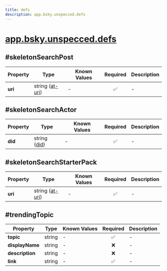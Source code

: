 ```yaml
---
title: defs
description: app.bsky.unspecced.defs
---
```


# [app.bsky.unspecced.defs](https://github.com/myConsciousness/atproto.dart/blob/main/lexicons/app/bsky/unspecced/defs.json)

## #skeletonSearchPost

| Property | Type | Known Values | Required | Description |
| --- | --- | --- | :---: | --- |
| **uri** | string ([at-uri](https://atproto.com/specs/at-uri-scheme)) | - | ✅ | - |

## #skeletonSearchActor

| Property | Type | Known Values | Required | Description |
| --- | --- | --- | :---: | --- |
| **did** | string ([did](https://atproto.com/specs/did)) | - | ✅ | - |

## #skeletonSearchStarterPack

| Property | Type | Known Values | Required | Description |
| --- | --- | --- | :---: | --- |
| **uri** | string ([at-uri](https://atproto.com/specs/at-uri-scheme)) | - | ✅ | - |

## #trendingTopic

| Property | Type | Known Values | Required | Description |
| --- | --- | --- | :---: | --- |
| **topic** | string | - | ✅ | - |
| **displayName** | string | - | ❌ | - |
| **description** | string | - | ❌ | - |
| **link** | string | - | ✅ | - |
